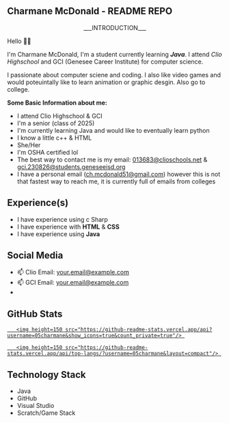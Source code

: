 ## Charmane McDonald - README REPO

<p align='center'> 
___INTRODUCTION___
</p> 

Hello 👋😃

I'm Charmane McDonald, I'm a student currently learning __*Java*__. I attend _Clio Highschool_ and GCI (Genesee Career Institute) for computer science. 

I passionate about computer sciene and coding. I also like video games and would poteuintally like to learn animation or graphic desgin. 
Also go to college. 

__Some Basic Information about me:__

- I attend Clio Highschool & GCI
- I'm a senior (class of 2025)
- I'm currently learning Java and would like to eventually learn python
- I know a little c++ & HTML
- She/Her
- I'm OSHA certified lol
- The best way to contact me is my email: 013683@clioschools.net & gci.230826@students.geneseeisd.org
- I have a personal email (ch.mcdonald51@gmail.com) however this is not that fastest way to reach me, it is currently full of emails
from colleges

## Experience(s)

 - I have experience using c Sharp
 - I have experience with __HTML__ & __CSS__
 - I have experience using __Java__

## Social Media

<p align='center'> 

   - 📫 Clio Email: <a href='mailto:01368@clioschools.net'>your.email@example.com</a> 
   - 📫 GCI Email: <a href='mailto:gci.230826@students.geneseeisd.org'>your.email@example.com</a>
   - 

</p> 

## GitHub Stats
<p align='center'> 

   <a href="https://github-readme-stats.vercel.app/api?username=05charmane&show_icons=true&count_private=true"> 

       <img height=150 src="https://github-readme-stats.vercel.app/api?username=05charmane&show_icons=true&count_private=true"/> 

   </a> 

   <a href="https://github.com/05charmane/github-readme-stats"> 

       <img height=150 src="https://github-readme-stats.vercel.app/api/top-langs/?username=05charmane&layout=compact"/> 

   </a> 

</p> 

## Technology Stack 

- Java
- GitHub
- Visual Studio
- Scratch/Game Stack

<!--
**05charmane/05charmane** is a ✨ _special_ ✨ repository because its `README.md` (this file) appears on your GitHub profile.
-->
